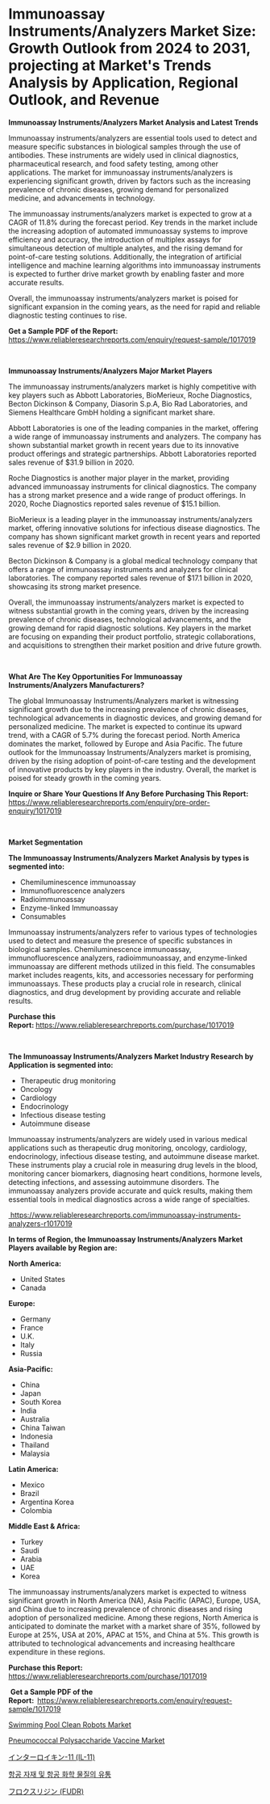 <p><h1>Immunoassay Instruments/Analyzers Market Size: Growth Outlook from 2024 to 2031, projecting at Market's Trends Analysis by Application, Regional Outlook, and Revenue</h1></p><p><strong>Immunoassay Instruments/Analyzers Market Analysis and Latest Trends</strong></p>
<p><p>Immunoassay instruments/analyzers are essential tools used to detect and measure specific substances in biological samples through the use of antibodies. These instruments are widely used in clinical diagnostics, pharmaceutical research, and food safety testing, among other applications. The market for immunoassay instruments/analyzers is experiencing significant growth, driven by factors such as the increasing prevalence of chronic diseases, growing demand for personalized medicine, and advancements in technology.</p><p>The immunoassay instruments/analyzers market is expected to grow at a CAGR of 11.8% during the forecast period. Key trends in the market include the increasing adoption of automated immunoassay systems to improve efficiency and accuracy, the introduction of multiplex assays for simultaneous detection of multiple analytes, and the rising demand for point-of-care testing solutions. Additionally, the integration of artificial intelligence and machine learning algorithms into immunoassay instruments is expected to further drive market growth by enabling faster and more accurate results.</p><p>Overall, the immunoassay instruments/analyzers market is poised for significant expansion in the coming years, as the need for rapid and reliable diagnostic testing continues to rise.</p></p>
<p><strong>Get a Sample PDF of the Report:&nbsp;</strong> <a href="https://www.reliableresearchreports.com/enquiry/request-sample/1017019">https://www.reliableresearchreports.com/enquiry/request-sample/1017019</a></p>
<p>&nbsp;</p>
<p><strong>Immunoassay Instruments/Analyzers Major Market Players</strong></p>
<p><p>The immunoassay instruments/analyzers market is highly competitive with key players such as Abbott Laboratories, BioMerieux, Roche Diagnostics, Becton Dickinson & Company, Diasorin S.p.A, Bio Rad Laboratories, and Siemens Healthcare GmbH holding a significant market share. </p><p>Abbott Laboratories is one of the leading companies in the market, offering a wide range of immunoassay instruments and analyzers. The company has shown substantial market growth in recent years due to its innovative product offerings and strategic partnerships. Abbott Laboratories reported sales revenue of $31.9 billion in 2020.</p><p>Roche Diagnostics is another major player in the market, providing advanced immunoassay instruments for clinical diagnostics. The company has a strong market presence and a wide range of product offerings. In 2020, Roche Diagnostics reported sales revenue of $15.1 billion.</p><p>BioMerieux is a leading player in the immunoassay instruments/analyzers market, offering innovative solutions for infectious disease diagnostics. The company has shown significant market growth in recent years and reported sales revenue of $2.9 billion in 2020.</p><p>Becton Dickinson & Company is a global medical technology company that offers a range of immunoassay instruments and analyzers for clinical laboratories. The company reported sales revenue of $17.1 billion in 2020, showcasing its strong market presence.</p><p>Overall, the immunoassay instruments/analyzers market is expected to witness substantial growth in the coming years, driven by the increasing prevalence of chronic diseases, technological advancements, and the growing demand for rapid diagnostic solutions. Key players in the market are focusing on expanding their product portfolio, strategic collaborations, and acquisitions to strengthen their market position and drive future growth.</p></p>
<p>&nbsp;</p>
<p><strong>What Are The Key Opportunities For Immunoassay Instruments/Analyzers Manufacturers?</strong></p>
<p><p>The global Immunoassay Instruments/Analyzers market is witnessing significant growth due to the increasing prevalence of chronic diseases, technological advancements in diagnostic devices, and growing demand for personalized medicine. The market is expected to continue its upward trend, with a CAGR of 5.7% during the forecast period. North America dominates the market, followed by Europe and Asia Pacific. The future outlook for the Immunoassay Instruments/Analyzers market is promising, driven by the rising adoption of point-of-care testing and the development of innovative products by key players in the industry. Overall, the market is poised for steady growth in the coming years.</p></p>
<p><strong>Inquire or Share Your Questions If Any Before Purchasing This Report:</strong> <a href="https://www.reliableresearchreports.com/enquiry/pre-order-enquiry/1017019">https://www.reliableresearchreports.com/enquiry/pre-order-enquiry/1017019</a></p>
<p>&nbsp;</p>
<p><strong>Market Segmentation</strong></p>
<p><strong>The Immunoassay Instruments/Analyzers Market Analysis by types is segmented into:</strong></p>
<p><ul><li>Chemiluminescence immunoassay</li><li>Immunofluorescence analyzers</li><li>Radioimmunoassay</li><li>Enzyme-linked Immunoassay</li><li>Consumables</li></ul></p>
<p><p>Immunoassay instruments/analyzers refer to various types of technologies used to detect and measure the presence of specific substances in biological samples. Chemiluminescence immunoassay, immunofluorescence analyzers, radioimmunoassay, and enzyme-linked immunoassay are different methods utilized in this field. The consumables market includes reagents, kits, and accessories necessary for performing immunoassays. These products play a crucial role in research, clinical diagnostics, and drug development by providing accurate and reliable results.</p></p>
<p><strong>Purchase this Report:&nbsp;</strong><a href="https://www.reliableresearchreports.com/purchase/1017019">https://www.reliableresearchreports.com/purchase/1017019</a></p>
<p>&nbsp;</p>
<p><strong>The Immunoassay Instruments/Analyzers Market Industry Research by Application is segmented into:</strong></p>
<p><ul><li>Therapeutic drug monitoring</li><li>Oncology</li><li>Cardiology</li><li>Endocrinology</li><li>Infectious disease testing</li><li>Autoimmune disease</li></ul></p>
<p><p>Immunoassay instruments/analyzers are widely used in various medical applications such as therapeutic drug monitoring, oncology, cardiology, endocrinology, infectious disease testing, and autoimmune disease market. These instruments play a crucial role in measuring drug levels in the blood, monitoring cancer biomarkers, diagnosing heart conditions, hormone levels, detecting infections, and assessing autoimmune disorders. The immunoassay analyzers provide accurate and quick results, making them essential tools in medical diagnostics across a wide range of specialties.</p></p>
<p><a href="https://www.reliableresearchreports.com/immunoassay-instruments-analyzers-r1017019">&nbsp;https://www.reliableresearchreports.com/immunoassay-instruments-analyzers-r1017019</a></p>
<p><strong>In terms of Region, the Immunoassay Instruments/Analyzers Market Players available by Region are:</strong></p>
<p>
    <p> <strong> North America: </strong>
        <ul>
            <li>United States</li>
            <li>Canada</li>
        </ul>
        </p> 
    <p> <strong> Europe: </strong>
        <ul>
            <li>Germany</li>
            <li>France</li>
            <li>U.K.</li>
            <li>Italy</li>
            <li>Russia</li>
        </ul>
        </p> 
    <p> <strong> Asia-Pacific: </strong>
        <ul>
            <li>China</li>
            <li>Japan</li>
            <li>South Korea</li>
            <li>India</li>
            <li>Australia</li>
            <li>China Taiwan</li>
            <li>Indonesia</li>
            <li>Thailand</li>
            <li>Malaysia</li>
        </ul>
        </p> 
    <p> <strong> Latin America: </strong>
        <ul>
            <li>Mexico</li>
            <li>Brazil</li>
            <li>Argentina Korea</li>
            <li>Colombia</li>
        </ul>
        </p> 
    <p> <strong> Middle East & Africa: </strong>
        <ul>
            <li>Turkey</li>
            <li>Saudi</li>
            <li>Arabia</li>
            <li>UAE</li>
            <li>Korea</li>
        </ul>
    </p>
    </p>
<p><p>The immunoassay instruments/analyzers market is expected to witness significant growth in North America (NA), Asia Pacific (APAC), Europe, USA, and China due to increasing prevalence of chronic diseases and rising adoption of personalized medicine. Among these regions, North America is anticipated to dominate the market with a market share of 35%, followed by Europe at 25%, USA at 20%, APAC at 15%, and China at 5%. This growth is attributed to technological advancements and increasing healthcare expenditure in these regions.</p></p>
<p><strong>Purchase this Report: </strong><a href="https://www.reliableresearchreports.com/purchase/1017019">https://www.reliableresearchreports.com/purchase/1017019</a></p>
<p>&nbsp;<strong>Get a Sample PDF of the Report:&nbsp;&nbsp;</strong><a href="https://www.reliableresearchreports.com/enquiry/request-sample/1017019">https://www.reliableresearchreports.com/enquiry/request-sample/1017019</a></p>
<p><strong></strong></p>
<p><p><a href="https://github.com/myacatherineblakecaczo9vcsw/Market-Research-Report-List-2/blob/main/swimming-pool-clean-robots-market.md">Swimming Pool Clean Robots Market</a></p><p><a href="https://github.com/okotobwrhuteie/Market-Research-Report-List-2/blob/main/pneumococcal-polysaccharide-vaccine-market.md">Pneumococcal Polysaccharide Vaccine Market</a></p><p><a href="https://github.com/FredaJerde/Market-Research-Report-List-1/blob/main/715577087330.md">インターロイキン-11 (IL-11)</a></p><p><a href="https://github.com/rustymarie2024/Market-Research-Report-List-1/blob/main/536617080364.md">항공 자재 및 항공 화학 물질의 유통</a></p><p><a href="https://github.com/mares423/Market-Research-Report-List-1/blob/main/733486987329.md">フロクスリジン (FUDR)</a></p></p>